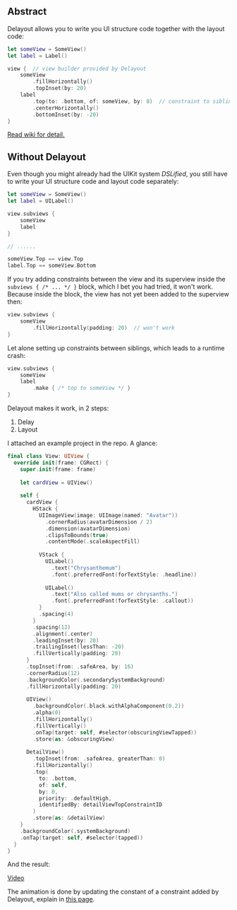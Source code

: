## Abstract

Delayout allows you to write you UI structure code together with the layout code:

```swift
let someView = SomeView()
let label = Label()

view {  // view builder provided by Delayout
    someView
        .fillHorizontally()
        .topInset(by: 20)
    label
        .top(to: .bottom, of: someView, by: 8)  // constraint to sibling
        .centerHorizontally()
        .bottomInset(by: -20)
}
```

[Read wiki for detail.](https://github.com/EdgarDegas/Delayout/wiki)

## Without Delayout
Even though you might already had the UIKit system _DSLified_, you still have to write your UI structure code and layout code separately:
```swift
let someView = SomeView()
let label = UILabel()

view.subviews {
    someView
    label
}

// ......

someView.Top == view.Top
label.Top == someView.Bottom
```

If you try adding constraints between the view and its superview inside the `subviews { /* ... */ }` block, which I bet you had tried, it won't work. Because inside the block, the view has not yet been added to the superview then:

```swift
view.subviews {
    someView
        .fillHorizontally(padding: 20)  // won't work
}
```

Let alone setting up constraints between siblings, which leads to a runtime crash:
```swift
view.subviews {
    someView
    label
        .make { /* top to someView */ }
}
```

Delayout makes it work, in 2 steps: 
1. Delay
2. Layout

I attached an example project in the repo. A glance:

```Swift
final class View: UIView {
  override init(frame: CGRect) {
    super.init(frame: frame)
    
    let cardView = UIView()
    
    self {
      cardView {
        HStack {
          UIImageView(image: UIImage(named: "Avatar"))
            .cornerRadius(avatarDimension / 2)
            .dimension(avatarDimension)
            .clipsToBounds(true)
            .contentMode(.scaleAspectFill)
          
          VStack {
            UILabel()
              .text("Chrysanthemum")
              .font(.preferredFont(forTextStyle: .headline))
            
            UILabel()
              .text("Also called mums or chrysanths.")
              .font(.preferredFont(forTextStyle: .callout))
          }
          .spacing(4)
        }
        .spacing(12)
        .alignment(.center)
        .leadingInset(by: 20)
        .trailingInset(lessThan: -20)
        .fillVertically(padding: 20)
      }
      .topInset(from: .safeArea, by: 16)
      .cornerRadius(12)
      .backgroundColor(.secondarySystemBackground)
      .fillHorizontally(padding: 20)
      
      UIView()
        .backgroundColor(.black.withAlphaComponent(0.2))
        .alpha(0)
        .fillHorizontally()
        .fillVertically()
        .onTap(target: self, #selector(obscuringViewTapped))
        .store(as: &obscuringView)
      
      DetailView()
        .topInset(from: .safeArea, greaterThan: 0)
        .fillHorizontally()
        .top(
          to: .bottom,
          of: self,
          by: 0,
          priority: .defaultHigh,
          identifiedBy: detailViewTopConstraintID
        )
        .store(as: &detailView)
    }
    .backgroundColor(.systemBackground)
    .onTap(target: self, #selector(tapped))
  }
}
```

And the result:

[Video](https://user-images.githubusercontent.com/12840982/121810785-b93de700-cc94-11eb-8e6c-b22ab760b824.mp4)

The animation is done by updating the constant of a constraint added by Delayout, explain in [this page](https://github.com/EdgarDegas/Delayout/wiki/Update-Constraints).
